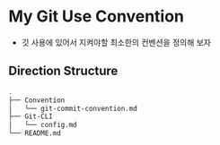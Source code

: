 # My Git Use Convention

- 깃 사용에 있어서 지켜야할 최소한의 컨벤션을 정의해 보자

## Direction Structure

```zsh
.
├── Convention
│   └── git-commit-convention.md
├── Git-CLI
│   └── config.md
└── README.md
```
